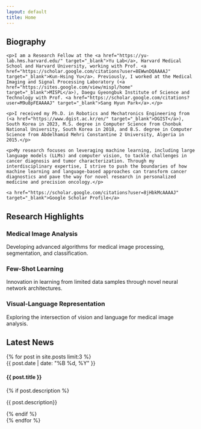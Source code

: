 ```yaml
---
layout: default
title: Home
---
```


<div class="section intro reveal">
    <h2 class="gradient-text">Biography</h2>

    <p>I am a Research Fellow at the <a href="https://yu-lab.hms.harvard.edu/" target="_blank">Yu Lab</a>, Harvard Medical School and Harvard University, working with Prof. <a href="https://scholar.google.com/citations?user=8EWwnDQAAAAJ" target="_blank">Kun-Hsing Yu</a>. Previously, I worked at the Medical Imaging and Signal Processing Laboratory (<a href="https://sites.google.com/view/mispl/home" target="_blank">MISPL</a>), Daegu Gyeongbuk Institute of Science and Technology with Prof. <a href="https://scholar.google.com/citations?user=M9u8pFEAAAAJ" target="_blank">Sang Hyun Park</a>.</p>

    <p>I received my Ph.D. in Robotics and Mechatronics Engineering from (<a href="https://www.dgist.ac.kr/en/" target="_blank">DGIST</a>), South Korea in 2023, M.S. degree in Computer Science from Chonbuk National University, South Korea in 2018, and B.S. degree in Computer Science from Abdelhamid Mehri Constantine 2 University, Algeria in 2015.</p>

    <p>My research focuses on leveraging machine learning, including large language models (LLMs) and computer vision, to tackle challenges in cancer diagnosis and tumor characterization. Through my interdisciplinary expertise, I strive to push the boundaries of how machine learning and language-based approaches can transform cancer diagnostics and pave the way for novel research in personalized medicine and precision oncology.</p>

    <a href="https://scholar.google.com/citations?user=8jHbkMcAAAAJ" target="_blank">Google Scholar Profile</a>
</div>

<div class="section highlights">
    <h2 class="gradient-text">Research Highlights</h2>
    <div class="highlight-grid">
        <div class="highlight-card">
            <h3>Medical Image Analysis</h3>
            <p>Developing advanced algorithms for medical image processing, segmentation, and classification.</p>
        </div>
        <div class="highlight-card">
            <h3>Few-Shot Learning</h3>
            <p>Innovation in learning from limited data samples through novel neural network architectures.</p>
        </div>
        <div class="highlight-card">
            <h3>Visual-Language Representation</h3>
            <p>Exploring the intersection of vision and language for medical image analysis.</p>
        </div>
    </div>
</div>

<div class="section news">
    <h2 class="gradient-text">Latest News</h2>
    {% for post in site.posts limit:3 %}
    <div class="news-item">
        <span class="news-date">{{ post.date | date: "%B %d, %Y" }}</span>
        <h4>{{ post.title }}</h4>
          {% if post.description %}
            <p>{{ post.description}}</p>
          {% endif %}
    </div>
    {% endfor %}
</div>